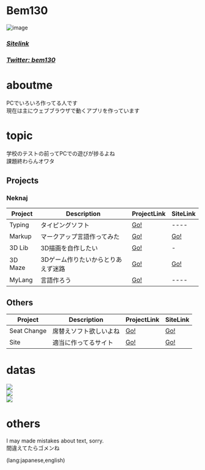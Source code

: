 # Bem130
![image](https://user-images.githubusercontent.com/79097169/201515771-73b6f301-5b63-4817-9b6d-1a3a02a0e94d.png)

### [*Sitelink*](https://bem130.github.io) 
### [*Twitter: bem130*](https://twitter.com/bem130) 

# aboutme
PCでいろいろ作ってる人です  
現在は主にウェブブラウザで動くアプリを作っています  

# topic
学校のテストの前ってPCでの遊びが捗るよね  
課題終わらんオワタ  

## Projects 

### Neknaj

| Project | Description | ProjectLink | SiteLink |
| -- | -- | -- | -- |
| Typing | タイピングソフト | [Go!](https://github.com/bem130/typing) | ---- |
| Markup | マークアップ言語作ってみた | [Go!](https://github.com/bem130/markup) | [Go!](https://bem130.github.io/markup/editor) |
| 3D Lib | 3D描画を自作したい | [Go!](https://github.com/neknaj/3d) | - |
| 3D Maze | 3Dゲーム作りたいからとりあえず迷路 | [Go!](https://github.com/neknaj/maze) | [Go!](https://neknaj.github.io/maze/3d) |
| MyLang | 言語作ろう | [Go!](https://github.com/bem130/mylang) | ---- |

## Others

| Project | Description | ProjectLink | SiteLink |
| -- | -- | -- | -- |
| Seat Change | 席替えソフト欲しいよね | [Go!](https://github.com/bem130/seat-change) | [Go!](https://bem130.github.io/seat-change) |
| Site | 適当に作ってるサイト | [Go!](https://github.com/bem130/mainsite) | [Go!](https://bem130.github.io/mainsite/) |

# datas

![](https://github-profile-summary-cards.vercel.app/api/cards/profile-details?count_private=true&username=bem130)  
![](https://github-readme-stats.vercel.app/api?username=bem130&count_private=true&show_icons=true)  
![](https://github-readme-stats.vercel.app/api/top-langs/?count_private=true&username=bem130&layout=compact)  

# others
I may made mistakes about text, sorry.  
間違えてたらゴメンね  
  
  (lang:japanese,english)
